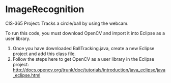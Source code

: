 ImageRecognition
================

CIS-365 Project: Tracks a circle/ball by using the webcam.

To run this code, you must download OpenCV and import it into Eclipse as a user library.

1. Once you have downloaded BallTracking.java, create a new Eclipse project and add this class file.
2. Follow the steps here to get OpenCV as a user library in the Eclipse project: 
   http://docs.opencv.org/trunk/doc/tutorials/introduction/java_eclipse/java_eclipse.html
	 
